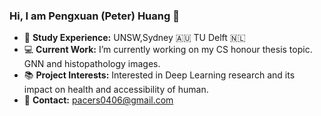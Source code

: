 ### Hi, I am Pengxuan (Peter) Huang 👋



- :school: **Study Experience:** UNSW,Sydney :australia: TU Delft 🇳🇱
- :computer: **Current Work:** I’m currently working on my CS honour thesis topic. GNN and histopathology images.
- :books: **Project Interests:** Interested in Deep Learning research and its impact on health and accessibility of human.
- :email: **Contact:** pacers0406@gmail.com



